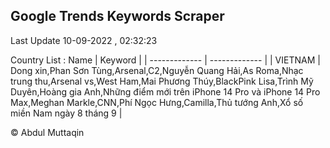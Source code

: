 

## Google Trends Keywords Scraper 
 
Last Update 10-09-2022 , 02:32:23

Country List :
 Name  | Keyword |
| ------------- | ------------- |
| VIETNAM | Dong xin,Phan Sơn Tùng,Arsenal,C2,Nguyễn Quang Hải,As Roma,Nhạc trung thu,Arsenal vs,West Ham,Mai Phương Thúy,BlackPink Lisa,Trình Mỹ Duyên,Hoàng gia Anh,Những điểm mới trên iPhone 14 Pro và iPhone 14 Pro Max,Meghan Markle,CNN,Phí Ngọc Hưng,Camilla,Thủ tướng Anh,Xổ số miền Nam ngày 8 tháng 9 |



© Abdul Muttaqin 

